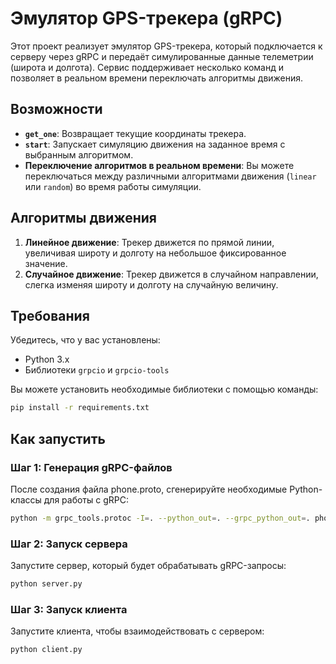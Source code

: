 # Эмулятор GPS-трекера (gRPC)

Этот проект реализует эмулятор GPS-трекера, который подключается к серверу через gRPC и передаёт симулированные данные телеметрии (широта и долгота). Сервис поддерживает несколько команд и позволяет в реальном времени переключать алгоритмы движения.

## Возможности

- **`get_one`**: Возвращает текущие координаты трекера.
- **`start`**: Запускает симуляцию движения на заданное время с выбранным алгоритмом.
- **Переключение алгоритмов в реальном времени**: Вы можете переключаться между различными алгоритмами движения (`linear` или `random`) во время работы симуляции.

## Алгоритмы движения

1. **Линейное движение**: Трекер движется по прямой линии, увеличивая широту и долготу на небольшое фиксированное значение.
2. **Случайное движение**: Трекер движется в случайном направлении, слегка изменяя широту и долготу на случайную величину.

## Требования

Убедитесь, что у вас установлены:
- Python 3.x
- Библиотеки `grpcio` и `grpcio-tools`

Вы можете установить необходимые библиотеки с помощью команды:

```bash
pip install -r requirements.txt
```

## Как запустить
### Шаг 1: Генерация gRPC-файлов
После создания файла phone.proto, сгенерируйте необходимые Python-классы для работы с gRPC:
```bash
python -m grpc_tools.protoc -I=. --python_out=. --grpc_python_out=. phone.proto
 ```

### Шаг 2: Запуск сервера
Запустите сервер, который будет обрабатывать gRPC-запросы:
```bash
python server.py
```

### Шаг 3: Запуск клиента
Запустите клиента, чтобы взаимодействовать с сервером:
```bash
python client.py
```


